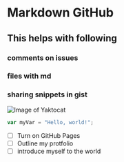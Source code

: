 # Markdown GitHub
## This helps with following 
### comments on issues 
### files with md
### sharing snippets in gist 

![Image of Yaktocat](https://octodex.github.com/images/yaktocat.png)

``` javascript
var myVar = "Hello, world!";
```
- [ ] Turn on GitHub Pages
- [ ] Outline my protfolio
- [ ] introduce myself to the world
